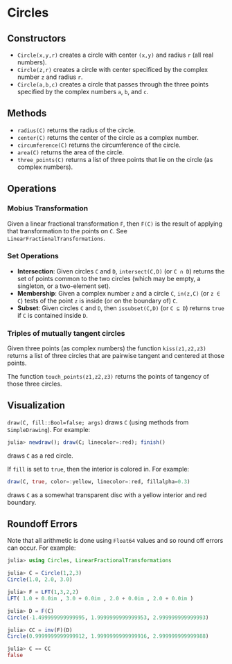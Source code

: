 # Circles

## Constructors

* `Circle(x,y,r)` creates a circle with center `(x,y)` and radius `r` (all real numbers).
* `Circle(z,r)` creates a circle with center specificed by the complex number `z` and radius `r`.
* `Circle(a,b,c)` creates a circle that passes through the three points specified by the complex numbers `a`, `b`, and `c`.

## Methods

* `radius(C)` returns the radius of the circle.
* `center(C)` returns the center of the circle as a complex number.
* `circumference(C)` returns the circumference of the circle.
* `area(C)` returns the area of the circle.
* `three_points(C)` returns a list of three points that lie on the circle (as complex numbers).

## Operations

### Mobius Transformation

Given a linear fractional transformation `F`, then `F(C)` is the result of applying that transformation to the points on `C`. See `LinearFractionalTransformations`.

### Set Operations


* **Intersection**: Given circles `C` and `D`, `intersect(C,D)` (or `C ∩ D`) returns the set of points common to the two circles (which may be empty, a singleton, or a two-element set).
* **Membership**: Given a complex number `z` and a circle `C`, `in(z,C)` (or `z ∈ C`) tests of the point `z` is inside (or on the boundary of) `C`.
* **Subset**: Given circles `C` and `D`, then `issubset(C,D)` (or `C ⊆ D`) returns `true` if `C` is contained inside `D`.


### Triples of mutually tangent circles

Given three points (as complex numbers) the function `kiss(z1,z2,z3)` returns a list of 
three circles that are pairwise tangent and centered at those points.

The function `touch_points(z1,z2,z3)` returns the points of tangency of those three circles. 


## Visualization

`draw(C, fill::Bool=false; args)` draws `C` (using methods from `SimpleDrawing`). For example:
```julia
julia> newdraw(); draw(C; linecolor=:red); finish()
```
draws `C` as a red circle.

If `fill` is set to `true`, then the interior is colored in. For example:
```julia
draw(C, true, color=:yellow, linecolor=:red, fillalpha=0.3)
```
draws `C` as a somewhat transparent disc with a yellow interior and red boundary.


## Roundoff Errors

Note that all arithmetic is done using `Float64` values and so round off errors can occur. For example:
```julia
julia> using Circles, LinearFractionalTransformations

julia> C = Circle(1,2,3)
Circle(1.0, 2.0, 3.0)

julia> F = LFT(1,3,2,2)
LFT( 1.0 + 0.0im , 3.0 + 0.0im , 2.0 + 0.0im , 2.0 + 0.0im )

julia> D = F(C)
Circle(-1.499999999999995, 1.9999999999999953, 2.999999999999993)

julia> CC = inv(F)(D)
Circle(0.9999999999999912, 1.9999999999999916, 2.999999999999988)

julia> C == CC
false
```